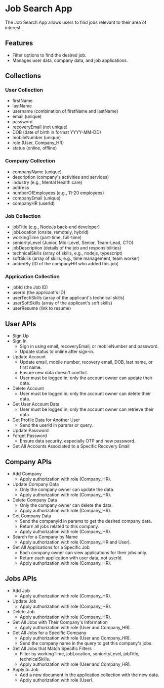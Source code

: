 # Job Search App

The Job Search App allows users to find jobs relevant to their area of interest.

## Features

- Filter options to find the desired job.
- Manages user data, company data, and job applications.

## Collections

### User Collection
- firstName
- lastName
- username (combination of firstName and lastName)
- email (unique)
- password
- recoveryEmail (not unique)
- DOB (date of birth in format YYYY-MM-DD)
- mobileNumber (unique)
- role (User, Company_HR)
- status (online, offline)

### Company Collection
- companyName (unique)
- description (company's activities and services)
- industry (e.g., Mental Health care)
- address
- numberOfEmployees (e.g., 11-20 employees)
- companyEmail (unique)
- companyHR (userId)

### Job Collection
- jobTitle (e.g., NodeJs back-end developer)
- jobLocation (onsite, remotely, hybrid)
- workingTime (part-time, full-time)
- seniorityLevel (Junior, Mid-Level, Senior, Team-Lead, CTO)
- jobDescription (details of the job and responsibilities)
- technicalSkills (array of skills, e.g., nodejs, typescript)
- softSkills (array of skills, e.g., time management, team worker)
- addedBy (ID of the companyHR who added this job)

### Application Collection
- jobId (the Job ID)
- userId (the applicant's ID)
- userTechSkills (array of the applicant's technical skills)
- userSoftSkills (array of the applicant's soft skills)
- userResume (link to resume)

## User APIs

- Sign Up
- Sign In
  - Sign in using email, recoveryEmail, or mobileNumber and password.
  - Update status to online after sign-in.
- Update Account
  - Update email, mobile number, recovery email, DOB, last name, or first name.
  - Ensure new data doesn't conflict.
  - User must be logged in; only the account owner can update their data.
- Delete Account
  - User must be logged in; only the account owner can delete their data.
- Get User Account Data
  - User must be logged in; only the account owner can retrieve their data.
- Get Profile Data for Another User
  - Send the userId in params or query.
- Update Password
- Forget Password
  - Ensure data security, especially OTP and new password.
- Get All Accounts Associated to a Specific Recovery Email

## Company APIs

- Add Company
  - Apply authorization with role (Company_HR).
- Update Company Data
  - Only the company owner can update the data.
  - Apply authorization with role (Company_HR).
- Delete Company Data
  - Only the company owner can delete the data.
  - Apply authorization with role (Company_HR).
- Get Company Data
  - Send the companyId in params to get the desired company data.
  - Return all jobs related to this company.
  - Apply authorization with role (Company_HR).
- Search for a Company by Name
  - Apply authorization with role (Company_HR and User).
- Get All Applications for a Specific Job
  - Each company owner can view applications for their jobs only.
  - Return each application with user data, not userId.
  - Apply authorization with role (Company_HR).

## Jobs APIs

- Add Job
  - Apply authorization with role (Company_HR).
- Update Job
  - Apply authorization with role (Company_HR).
- Delete Job
  - Apply authorization with role (Company_HR).
- Get All Jobs with Their Company's Information
  - Apply authorization with role (User and Company_HR).
- Get All Jobs for a Specific Company
  - Apply authorization with role (User and Company_HR).
  - Send the company name in the query to get this company's jobs.
- Get All Jobs that Match Specific Filters
  - Filter by workingTime, jobLocation, seniorityLevel, jobTitle, technicalSkills.
  - Apply authorization with role (User and Company_HR).
- Apply to Job
  - Add a new document in the application collection with the new data.
  - Apply authorization with role (User).
